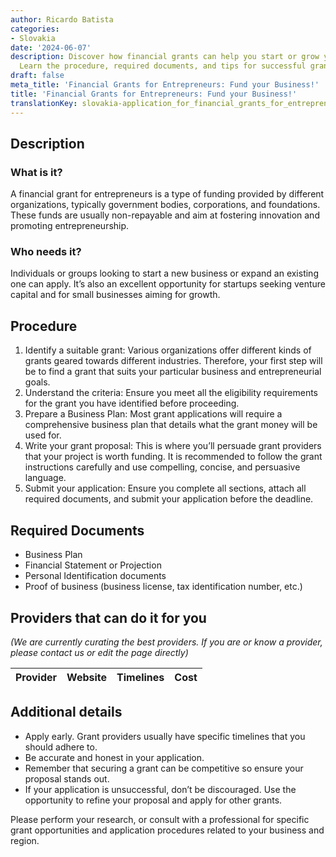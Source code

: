 ```yaml
---
author: Ricardo Batista
categories:
- Slovakia
date: '2024-06-07'
description: Discover how financial grants can help you start or grow your business.
  Learn the procedure, required documents, and tips for successful grant applications.
draft: false
meta_title: 'Financial Grants for Entrepreneurs: Fund your Business!'
title: 'Financial Grants for Entrepreneurs: Fund your Business!'
translationKey: slovakia-application_for_financial_grants_for_entrepreneurs
---
```



## Description
### What is it?

A financial grant for entrepreneurs is a type of funding provided by different organizations, typically government bodies, corporations, and foundations. These funds are usually non-repayable and aim at fostering innovation and promoting entrepreneurship.

### Who needs it?

Individuals or groups looking to start a new business or expand an existing one can apply. It’s also an excellent opportunity for startups seeking venture capital and for small businesses aiming for growth.

## Procedure

1. Identify a suitable grant: Various organizations offer different kinds of grants geared towards different industries. Therefore, your first step will be to find a grant that suits your particular business and entrepreneurial goals.
2. Understand the criteria: Ensure you meet all the eligibility requirements for the grant you have identified before proceeding.
3. Prepare a Business Plan: Most grant applications will require a comprehensive business plan that details what the grant money will be used for.
4. Write your grant proposal: This is where you’ll persuade grant providers that your project is worth funding. It is recommended to follow the grant instructions carefully and use compelling, concise, and persuasive language.
5. Submit your application: Ensure you complete all sections, attach all required documents, and submit your application before the deadline.

## Required Documents
- Business Plan
- Financial Statement or Projection
- Personal Identification documents
- Proof of business (business license, tax identification number, etc.)

## Providers that can do it for you

_(We are currently curating the best providers. If you are or know a provider, please contact us or edit the page directly)_

| Provider        |     Website     |     Timelines    |       Cost      |
| --------------- | --------------- |  :-------------: | :-------------: |

## Additional details
- Apply early. Grant providers usually have specific timelines that you should adhere to.
- Be accurate and honest in your application.
- Remember that securing a grant can be competitive so ensure your proposal stands out.
- If your application is unsuccessful, don’t be discouraged. Use the opportunity to refine your proposal and apply for other grants. 

Please perform your research, or consult with a professional for specific grant opportunities and application procedures related to your business and region.